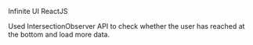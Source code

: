 Infinite UI ReactJS

Used IntersectionObserver API to check whether the user has reached at the bottom and load more data.
